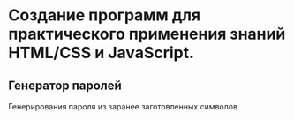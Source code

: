 # Создание программ для практического применения знаний HTML/CSS и JavaScript.

## Генератор паролей

Генерирования пароля из заранее заготовленных символов.